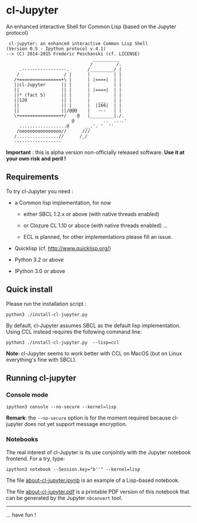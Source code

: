 
cl-Jupyter
==========

An enhanced interactive Shell for Common Lisp (based on the Jupyter protocol)

```
 cl-jupyter: an enhanced interactive Common Lisp Shell
(Version 0.5 - Ipython protocol v.4.1)
--> (C) 2014-2015 Frederic Peschanski (cf. LICENSE)
                                 __________       
                                /         /.      
     .-----------------.       /_________/ |      
    /                 / |      |         | |      
   /+================+\ |      | |====|  | |      
   ||cl-Jupyter      || |      |         | |      
   ||                || |      | |====|  | |      
   ||* (fact 5)      || |      |         | |      
   ||120             || |      |   ___   | |      
   ||                || |      |  |166|  | |      
   ||                ||/@@@    |   ---   | |      
   \+================+/    @   |_________|./.     
                         @           ..  ....'    
     ..................@      __.'. '  ''         
    /oooooooooooooooo//      ///                  
   /................//      /_/                   
   ------------------                          
```

**Important** : this is alpha version non-officially released software. **Use it at your own risk and peril !**

## Requirements ##

To try cl-Jupyter you need :

 - a Common lisp implementation, for now

   - either SBCL 1.2.x or above (with native threads enabled)

   - or Clozure CL 1.10 or aboce (with native threads enabled) ...

   - ECL is planned, for other implementations please fill an issue.

 - Quicklisp (cf. http://www.quicklisp.org/)

 - Python 3.2 or above

 - IPython 3.0 or above

## Quick install ##

Please run the installation script :

    python3 ./install-cl-jupyter.py

By default, cl-Jupyter assumes SBCL as the default lisp implementation. Using CCL instead requires
the following command line:

    python3 ./install-cl-jupyter.py  --lisp=ccl

**Note**: cl-Jupyter seems to work better with CCL on MacOS  (but on Linux everything's fine with SBCL).

## Running cl-jupyter

### Console mode

    ipython3 console --no-secure --kernel=lisp

**Remark**: the `--no-secure` option is for the moment required because cl-jupyter
does not yet support message encryption.

### Notebooks

The real interest of cl-Jupyter is its use conjointly
 with the Jupyter notebook frontend. For a try, type:

    ipython3 notebook --Session.key="b''" --kernel=lisp


The file [about-cl-jupyter.ipynb](https://github.com/fredokun/cl-jupyter/blob/master/about-cl-jupyter.ipynb) is an example of a Lisp-based notebook.

The file [about-cl-jupyter.pdf](https://github.com/fredokun/cl-jupyter/blob/master/about-cl-jupyter.pdf) is a printable PDF version of this notebook that can be generated by the Jupyter `nbconvert` tool.

----

 ... have fun !

